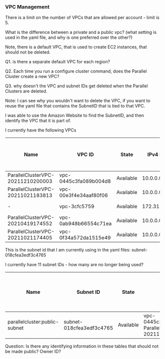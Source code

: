 ### VPC Management

There is a limit on the number of VPCs that are allowed per account - limit is 5.

What is the difference between a private and a public vpc? (what setting is used in the yaml file, and why is one preferred over the other?)

Note, there is a default VPC, that is used to create EC2 instances, that should not be deleted.

Q1. is there a separate default VPC for each region?

Q2. Each time you run a configure cluster command, does the Parallel Cluster create a new VPC?

Q3. why doesn't the VPC and subnet IDs get deleted when the Parallel Clusters are deleted.

Note: I can see why you wouldn't want to delete the VPC, if you want to reuse the yaml file that contains the SubnetID that is tied to that VPC.

I was able to use the Amazon Website to find the SubnetID, and then identify the VPC that it is part of.

I currently have the following VPCs

| Name | VPC ID | State | IPv4 CIDR |  IPv6 CIDR (Network border group) | IPv6 pool |DHCP options set | Main route table | Main network ACL | Tenancy | Default VPC | Owner ID |
| ---- | -----  | ----  | --------  |  -------------------------------  | --------  | -------------   | ---------------- | ---------------  | ------- | ----------- | -------- |
| ParallelClusterVPC-20211210200003 | vpc-0445c3fa089b004d8  |	Available  |	10.0.0.0/16 |	–  |	–   |	dopt-eaeaf888 |	rtb-048c503f3e6b9acc3 | 	acl-0fecfa7ff42e04ead |	Default	| No| 	440858712842 |
|ParallelClusterVPC-20211021183813  |	vpc-00e3f4e34aaf80f06 | 	Available | 	10.0.0.0/16 | 	– |	– |	dopt-eaeaf888 | rtb-0a5b7ac9873486bcb |	acl-0852d06b1170db68c |	Default	| No |	440858712842 | 
| - | vpc-3cfc5759 | 	Available | 	172.31.0.0/16 | 	– |	– | 	dopt-eaeaf888 | 	rtb-99cd64fc |	acl-bb9b39de | 	Default	| Yes	| 440858712842 |
| ParallelClusterVPC-20210419174552 |	vpc-0ab948b66554c71ea |	Available |	10.0.0.0/16 |	– |	– |	dopt-eaeaf888 |	rtb-03fd47f05eac5379f |	acl-079fe1be7ff972858 |	Default	 | No |	440858712842 |
| ParallelClusterVPC-20211021174405 |	vpc-0f34a572da1515e49 |	Available |	10.0.0.0/16 | 	– |	– |	dopt-eaeaf888 |	rtb-0b6310d9ea70a699e |	acl-01fa1529b65545e91 |	Default	| No |	440858712842 |


This is the subnet id that I am currently using in the yaml files: subnet-018cfea3edf3c4765

I currently have 11 subnet IDs - how many are no longer being used?

| Name | Subnet ID | State |  VPC | IPv4 CIDR | IPv6 CIDR | Available IPv4 addresses | Availability Zone | Availability Zone ID | Network border group | Route table | Network ACL | Default subnet|  Auto-assign public IPv4 address | Auto-assign customer-owned IPv4 address | Customer-owned IPv4 pool | Auto-assign IPv6 address | Owner ID |
| --   | -------   | ----  | ---- | --------- | ---------- | ---------------------- | ----------------- | -------------------- | -------------------  | ----------- | ----------  | ------------- | ------------------------------   | --------------------------------------  | -----------------------  | -----------------------  | -------- |
| parallelcluster:public-subnet |	subnet-018cfea3edf3c4765 |	Available |	vpc-0445c3fa089b004d8-ParallelClusterVPC-20211210200003 |	10.0.0.0/20 |	– |	4091 | us-east-1a |	use1-az6 |	us-east-1 |	rtb-034bcab9e4b8c4023-parallelcluster:route-table-public |	acl-0fecfa7ff42e04ead |	No |	Yes |	No |	- |	No |	440858712842 |


Question: Is there any identifying information in these tables that should not be made public? Owner ID? 
